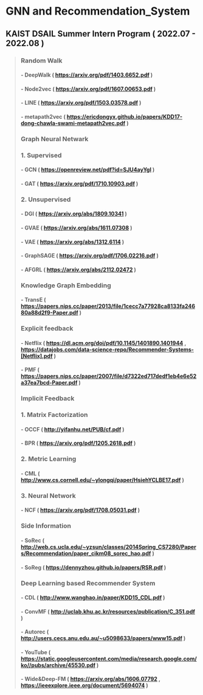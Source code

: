 # GNN and Recommendation_System

## KAIST DSAIL Summer Intern Program ( 2022.07 - 2022.08 )
> ### Random Walk 
> #### - DeepWalk ( https://arxiv.org/pdf/1403.6652.pdf )
> #### - Node2vec ( https://arxiv.org/pdf/1607.00653.pdf )
> #### - LINE ( https://arxiv.org/pdf/1503.03578.pdf )
> #### - metapath2vec ( https://ericdongyx.github.io/papers/KDD17-dong-chawla-swami-metapath2vec.pdf )
> ### Graph Neural Netwark
> ### 1. Supervised
> #### - GCN ( https://openreview.net/pdf?id=SJU4ayYgl )
> #### - GAT ( https://arxiv.org/pdf/1710.10903.pdf )
> ### 2. Unsupervised
> #### - DGI ( https://arxiv.org/abs/1809.10341 )
> #### - GVAE ( https://arxiv.org/abs/1611.07308 )
> #### - VAE ( https://arxiv.org/abs/1312.6114 )
> #### - GraphSAGE ( https://arxiv.org/pdf/1706.02216.pdf )
> #### - AFGRL ( https://arxiv.org/abs/2112.02472 )
> ### Knowledge Graph Embedding
> #### - TransE ( https://papers.nips.cc/paper/2013/file/1cecc7a77928ca8133fa24680a88d2f9-Paper.pdf )
> ### Explicit feedback
> #### - Netflix ( https://dl.acm.org/doi/pdf/10.1145/1401890.1401944 , https://datajobs.com/data-science-repo/Recommender-Systems-[Netflix].pdf )
> #### - PMF ( https://papers.nips.cc/paper/2007/file/d7322ed717dedf1eb4e6e52a37ea7bcd-Paper.pdf )
> ### Implicit Feedback
> ### 1. Matrix Factorization
> #### - OCCF ( http://yifanhu.net/PUB/cf.pdf )
> #### - BPR ( https://arxiv.org/pdf/1205.2618.pdf )
> ### 2. Metric Learning
> #### - CML ( http://www.cs.cornell.edu/~ylongqi/paper/HsiehYCLBE17.pdf )
> ### 3. Neural Network
> #### - NCF ( https://arxiv.org/pdf/1708.05031.pdf )
> ### Side Information
> #### - SoRec ( http://web.cs.ucla.edu/~yzsun/classes/2014Spring_CS7280/Papers/Recommendation/paper_cikm08_sorec_hao.pdf )
> #### - SoReg ( https://dennyzhou.github.io/papers/RSR.pdf )
> ### Deep Learning based Recommender System
> #### - CDL ( http://www.wanghao.in/paper/KDD15_CDL.pdf )
> #### - ConvMF ( http://uclab.khu.ac.kr/resources/publication/C_351.pdf )
> #### - Autorec ( http://users.cecs.anu.edu.au/~u5098633/papers/www15.pdf )
> #### - YouTube ( https://static.googleusercontent.com/media/research.google.com/ko//pubs/archive/45530.pdf )
> #### - Wide&Deep-FM ( https://arxiv.org/abs/1606.07792 , https://ieeexplore.ieee.org/document/5694074 )
